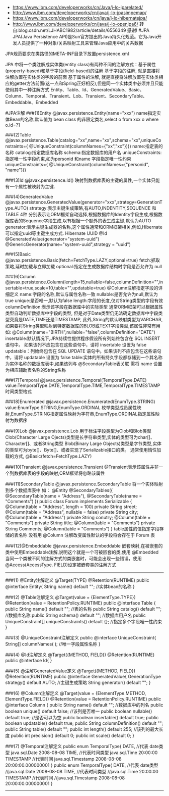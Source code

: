  - https://www.ibm.com/developerworks/cn/Java/j-lo-jparelated/
 - http://www.ibm.com/developerworks/cn/java/j-lo-jpasimpemap/
 - https://www.ibm.com/developerworks/cn/java/j-lo-hibernatejpa/
 - http://www.ibm.com/developerworks/cn/java/j-lo-openjpa6/
转自:blog.csdn.net/LJHABC1982/article/details/6556349
感谢!
#JPA
JPA(Java Persistence API)是Sun官方提出的Java持久化规范。它为Java开发人员提供了一种对象/关系映射工具来管理Java应用中的关系数据

JPA规范要求在类路径的META-INF目录下放置persistence.xml

JPA 中将一个类注解成实体类(entity class)有两种不同的注解方式：基于属性(property-based)和基于字段(field-based)的注解
基于字段的注解, 就是直接将注解放置在实体类的字段的前面
基于属性的注解, 就是直接将注解放置在实体类相应的getter方法前面(这一点和Spring正好相反),但是同一个实体类中必须并且只能使用其中一种注解方式
Entity、Table、Id、GeneratedValue、Basic、Column、Temporal、Transient、Lob、Transient、SecondaryTable、Embeddable、Embedded

#JPA注解
###(1)Entity
@javax.persistence.Entity(name="xxx") 
name指定实体Bean的名称,默认值为 bean class 的非限定类名,select o from xxx o where o.id=?1

###(2)Table
@javax.persistence.Table(catalog="xx",name="xx",schema="xx",uniqueConstraints={ @UniqueConstraint(columnNames={"xx","xx"})})
name:指定表的名称
catalog:指定数据库名称
schema:指定数据库的用户名
uniqueConstraints:指定唯一性字段约束,如为personid 和name 字段指定唯一性约束
uniqueConstraints={ @UniqueConstraint(columnNames={"personid", "name"})}

###(3)Id
@javax.persistence.Id()
映射到数据库表的主键的属性,一个实体只能有一个属性被映射为主键.

###(4)GeneratedValue
@javax.persistence.GeneratedValue(generator="xxx",strategy=GenerationType.AUTO)
strategy:表示主键生成策略,有AUTO,INDENTITY,SEQUENCE 和 TABLE 4种
分别表示让ORM框架自动选择,根据数据库的Identity字段生成,根据数据库表的Sequence字段生成,以有根据一个额外的表生成主键,默认为AUTO 
generator:表示主键生成器的名称,这个属性通常和ORM框架相关,例如,Hibernate可以指定uuid等主键生成方式. 
Hibernate UUID
@Id @GeneratedValue(generator="system-uuid")
@GenericGenerator(name="system-uuid",strategy = "uuid")

###(5)Basic
@javax.persistence.Basic(fetch=FetchType.LAZY,optional=true)
fetch:抓取策略,延时加载与立即加载
optional:指定在生成数据库结构时字段是否允许为 null

###(6)Column
@javax.persistence.Column(length=15,nullable=false,columnDefinition="",insertable=true,scale=10,table="",updatable=true)
@Column注解指定字段的详细定义
name:字段的名称,默认与属性名称一致 
nullable:是否允许为null,默认为true
unique:是否唯一,默认为false 
length:字段的长度,仅对String类型的字段有效 
columnDefinition:表示该字段在数据库中的实际类型
通常ORM框架可以根据属性类型自动判断数据库中字段的类型,
但是对于Date类型仍无法确定数据库中字段类型究竟是DATE,TIME还是TIMESTAMP,
此外,String的默认映射类型为VARCHAR,如果要将String类型映射到特定数据库的BLOB或TEXT字段类型,该属性非常有用
如: @Column(name="BIRTH",nullable="false",columnDefinition="DATE") 
insertable:默认情况下,JPA持续性提供程序假设所有列始终包含在 SQL INSERT 语句中。
如果该列不应包含在这些语句中，请将 insertable 设置为 false 
updatable：列始终包含在 SQL UPDATE 语句中。如果该列不应包含在这些语句中，请将 updatable 设置为 false 
table:实体的所有持久字段都存储到一个其名称为实体名称的数据库表中,如果该列与 @SecondaryTable表关联
需将 name 设置为相应辅助表名称的String名称

###(7)Temporal
@javax.persistence.Temporal(TemporalType.DATE)
value:TemporalType.DATE,TemporalType.TIME,TemporalType.TIMESTAMP时间类型格式

###(8)Enumerated
@javax.persistence.Enumerated(EnumType.STRING)
value:EnumType.STRING,EnumType.ORDINAL
枚举类型成员属性映射,EnumType.STRING指定属性映射为字符串,EnumType.ORDINAL指定属性映射为数据序


###(9)Lob
@javax.persistence.Lob
用于标注字段类型为Clob和Blob类型
Clob(Character Large Ojects)类型是长字符串类型,实体的类型可为char[]、Character[]、或者String类型
Blob(Binary Large Objects)类型是字节类型,实体的类型可为byte[]、Byte[]、或者实现了Serializable接口的类。
通常使用惰性加载的方式, @Basic(fetch=FetchType.LAZY)

###(10)Transient
@javax.persistence.Transient
@Transient表示该属性并非一个到数据库表的字段的映射,ORM框架将忽略该属性

###(11)SecondaryTable 
@javax.persistence.SecondaryTable
将一个实体映射到多个数据库表中
如：
@Entity
@SecondaryTables({ 
@SecondaryTable(name = "Address"), 
    @SecondaryTable(name = "Comments") 
})
public class Forum implements Serializable {
@Column(table = "Address", length = 100) 
private String street; 
@Column(table = "Address", nullable = false) 
private String city; 
@Column(table = "Address") 
private String conutry; 
@Column(table = "Comments") 
private String title; 
@Column(table = "Comments") 
private String Comments; 
@Column(table = "Comments") 
}
table属性的值指定字段存储的表名称
没有用 @Column 注解改变属性默认的字段将会存在于 Forum 表

###(12)@Embeddable
@javax.persistence.Embeddable
嵌套映射,在被嵌套的类中使用Embeddable注解,说明这个就是一个可被嵌套的类,使用 @Embedded
当同一个类被不同的注解方式的类嵌套时，可能会出现一些错误，使用 @Access(AccessType. FIELD)设定被嵌套类的注解方式 

----

###(1)
@Entity注解定义
@Target(TYPE) @Retention(RUNTIME)
public @interface Entity{
    String name() default ""; //实体bean的名称
}


###(2)
@Table注解定义
@Target(value = {ElementType.TYPE}) 
@Retention(value = RetentionPolicy.RUNTIME) 
public @interface Table { 
public String name() default ""; //表的名称
public String catalog() default ""; //数据库名称
public String schema() default ""; //数据库用户名
public UniqueConstraint[] uniqueConstraints() default {}; //指定多个字段唯一性约束 
}


###(3)
@UniqueConstraint注解定义
public @interface UniqueConstraint{
    String[] columnNames( ); //唯一字段属性名称
}


###(4)
@Id注解定义
@Target({METHOD, FIELD}) @Retention(RUNTIME) 
public @interface Id{ }


###(5)
@注解GeneratedValue定义
@Target({METHOD, FIELD}) @Retention(RUNTIME)
public @interface GeneratedValue{
    GenerationType strategy() default AUTO; //主键生成策略
    String generator() default "";
}


###(6)
@Column注解定义
@Target(value = {ElementType.METHOD, ElementType.FIELD}) 
@Retention(value = RetentionPolicy.RUNTIME) 
public @interface Column { 
public String name() default ""; //数据库中的列名
public boolean unique() default false; //该列是否唯一
public boolean nullable() default true; //是否可以为空
public boolean insertable() default true; 
public boolean updatable() default true; 
public String columnDefinition() default ""; 
public String table() default ""; 
public int length() default 255; //该列的最大长度
public int precision() default 0; 
public int scale() default 0; 
}


###(7)
@Temporal注解定义
public enum TemporalType{
    DATE, //代表 date类型 java.sql.Date 2008-08-08 
    TIME, //代表时间类型  java.sql.Time 20:00:00
    TIMESTAMP //代表时间 java.sql.Timestamp 2008-08-08 20:00:00.000000001
}
public enum TemporalType{
    DATE, //代表 date类型 //java.sql.Date 2008-08-08 
    TIME, //代表时间类型   //java.sql.Time 20:00:00
    TIMESTAMP //代表时间 //java.sql.Timestamp 2008-08-08 20:00:00.000000001
}


---




